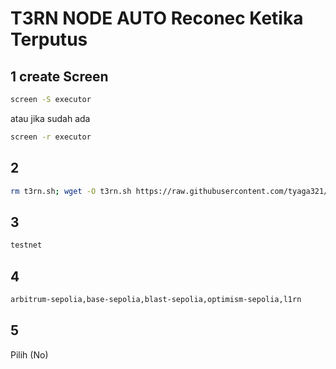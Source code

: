 # T3RN NODE AUTO Reconec Ketika Terputus

## 1 create Screen
```bash
screen -S executor
```
atau jika sudah ada
```bash
screen -r executor
```
## 2
```bash
rm t3rn.sh; wget -O t3rn.sh https://raw.githubusercontent.com/tyaga321/t3rns/main/install.sh && chmod +x t3rn.sh && ./t3rn.sh
```
## 3
```bash
testnet
```
## 4 
```bash
arbitrum-sepolia,base-sepolia,blast-sepolia,optimism-sepolia,l1rn
```

## 5
Pilih (No)
